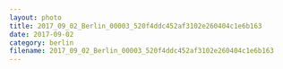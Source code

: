 ```yaml
---
layout: photo
title: 2017_09_02_Berlin_00003_520f4ddc452af3102e260404c1e6b163
date: 2017-09-02
category: berlin
filename: 2017_09_02_Berlin_00003_520f4ddc452af3102e260404c1e6b163
---
```

